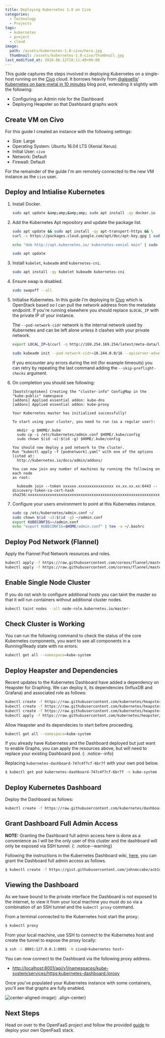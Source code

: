 ```yaml
---
title: Deploying Kubernetes 1.8 on Civo
categories:
  - Technology
  - Projects
tags:
  - kubernetes
  - project
  - cloud
image:
  path: /assets/kubernetes-1.8-civo/hero.jpg
  thumbnail: /assets/kubernetes-1.8-civo/thumbnail.jpg
last_modified_at: 2016-06-12T18:11:40+00:00
---
```


This guide captures the steps involved in deploying Kubernetes on a single-host running on the [Civo](https://www.civo.com/) cloud. It borrows heavily from [@alexellis](https://twitter.com/alexellisuk)' [Kubernetes on bare-metal in 10 minutes](https://blog.alexellis.io/kubernetes-in-10-minutes/) blog post, extending it slightly with the following:

- Configuring an Admin role for the Dashboard
- Deploying Heapster so that Dashboard graphs work

## Create VM on Civo
For this guide I created an instance with the following settings:

- Size: Large
- Operating System: Ubuntu 16.04 LTS (Xenial Xerus)
- Initial User: `civo`
- Network: Default
- Firewall: Default

For the remainder of the guide I'm am remotely connected to the new VM instance as the `civo` user.

## Deploy and Intialise Kubernetes

1. Install Docker.
    ```bash
    sudo apt update &amp;amp;&amp;amp; sudo apt install -qy docker.io
    ```

2. Add the Kubernetes Apt repository and update the package list.
    ```bash
    sudo apt update && sudo apt install -qy apt-transport-https && \
    curl -s https://packages.cloud.google.com/apt/doc/apt-key.gpg | sudo apt-key add -

    echo "deb http://apt.kubernetes.io/ kubernetes-xenial main" | sudo tee /etc/apt/sources.list.d/kubernetes.list

    sudo apt update
    ```

3. Install `kubelet`, `kubeadm` and `kubernetes-cni`.
    ```bash
    sudo apt install -qy kubelet kubeadm kubernetes-cni
    ```

4. Ensure swap is disabled.
    ```bash
    sudo swapoff --all
    ```

5. Initialise Kubernetes. In this guide I'm deploying to [Civo](https://www.civo.com/) which is OpenStack based so I can pull the network address from the metadata endpoint. If you're running elsewhere you should replace `$LOCAL_IP` with the private IP of your instance.

    The `--pod-network-cidr` network is the internal network used by Kubernetes and can be left alone unless it clashes with your private network.

    ```bash
    export LOCAL_IP=$(curl -q http://169.254.169.254/latest/meta-data/local-ipv4)

    sudo kubeadm init --pod-network-cidr=10.244.0.0/16 --apiserver-advertise-address=$LOCAL_IP --kubernetes-version stable-1.8
    ```

    If you encounter any errors during the init (for example timeouts) you can retry by repeating the last command adding the `--skip-preflight-checks` argument.

6. On completion you should see following:

    ```
    [bootstraptoken] Creating the "cluster-info" ConfigMap in the "kube-public" namespace
    [addons] Applied essential addon: kube-dns
    [addons] Applied essential addon: kube-proxy

    Your Kubernetes master has initialized successfully!

    To start using your cluster, you need to run (as a regular user):

      mkdir -p $HOME/.kube
      sudo cp -i /etc/kubernetes/admin.conf $HOME/.kube/config
      sudo chown $(id -u):$(id -g) $HOME/.kube/config

    You should now deploy a pod network to the cluster.
    Run "kubectl apply -f [podnetwork].yaml" with one of the options listed at:
      http://kubernetes.io/docs/admin/addons/

    You can now join any number of machines by running the following on each node
    as root:

      kubeadm join --token xxxxxx.xxxxxxxxxxxxxxxx xx.xx.xx.xx:6443 --discovery-token-ca-cert-hash sha256:xxxxxxxxxxxxxxxxxxxxxxxxxxxxxxxxxxxxxxxxxxxxxxxxxxxxxxxxxxxxxxxxxx
    ```

7. Configure your users environment to point at this Kubernetes instance.

    ```bash
    sudo cp /etc/kubernetes/admin.conf ~/
    sudo chown $(id -u):$(id -g) ~/admin.conf
    export KUBECONFIG=~/admin.conf
    echo "export KUBECONFIG=$HOME/admin.conf" | tee -a ~/.bashrc
    ```

## Deploy Pod Network (Flannel)
Apply the Flannel Pod Network resources and roles.

```bash
kubectl apply -f https://raw.githubusercontent.com/coreos/flannel/master/Documentation/kube-flannel.yml
kubectl apply -f https://raw.githubusercontent.com/coreos/flannel/master/Documentation/k8s-manifests/kube-flannel-rbac.yml
```

## Enable Single Node Cluster
If you do not wish to configure additional hosts you can taint the master so that it will run containers without additional cluster nodes.

```bash
kubectl taint nodes --all node-role.kubernetes.io/master-
```

## Check Cluster is Working
You can run the following command to check the status of the core Kubernetes components, you want to see all components in a Running/Ready state with no errors:

```bash
kubectl get all --namespace=kube-system
```

## Deploy Heapster and Dependencies
Recent updates to the Kubernetes Dashboard have added a dependency on Heapster for Graphing. We can deploy it, its dependencies (InfluxDB and Grafana) and associated role as follows:

```bash
kubectl create -f https://raw.githubusercontent.com/kubernetes/heapster/master/deploy/kube-config/influxdb/influxdb.yaml
kubectl create -f https://raw.githubusercontent.com/kubernetes/heapster/master/deploy/kube-config/influxdb/grafana.yaml
kubectl create -f https://raw.githubusercontent.com/kubernetes/heapster/master/deploy/kube-config/influxdb/heapster.yaml
kubectl apply -f https://raw.githubusercontent.com/kubernetes/heapster/master/deploy/kube-config/rbac/heapster-rbac.yaml
```

Allow Heapster and its dependecies to start before proceeding.

```bash
kubectl get all --namespace=kube-system
```

If you already have Kubernetes and the Dashboard deployed but just want to enable Graphs, you can apply the resources above, but will need to replace your existing Dashboard pod.
{: .notice--info}

Replacing `kubernetes-dashboard-747c4f7cf-6br7f` with your own pod below.

```bash
$ kubectl get pod kubernetes-dashboard-747c4f7cf-6br7f -n kube-system -o yaml | kubectl replace --force -f -
```

## Deploy Kubernetes Dashboard
Deploy the Dashboard as follows:

```bash
kubectl create -f https://raw.githubusercontent.com/kubernetes/dashboard/master/src/deploy/recommended/kubernetes-dashboard.yaml
```

## Grant Dashboard Full Admin Access

**NOTE:** Granting the Dashboard full admin access here is done as a convenience as I will be the only user of this cluster and the dashboard will only be exposed via SSH tunnel.
{: .notice--warning}

Following the instructions in the Kubernetes Dashboard wiki, [here](https://github.com/kubernetes/dashboard/wiki/Access-control#admin-privileges), you can grant the Dashboard full admin access as follows.

```bash
$ kubectl create -f https://gist.githubusercontent.com/johnmccabe/acb1dfafa450080b2c6cfd37496d0135/raw/c0f6419a5e36c07d07845f6d6721e10a6ca2d081/dashboard-admin.yaml
```

## Viewing the Dashboard
As we have bound to the private interface the Dashboard is not exposed to the internet, to view it from your local machine you must do so via a combination of an SSH tunnel and the `kubectl proxy` command.

From a terminal connected to the Kubernetes host start the proxy:

```bash
$ kubectl proxy
```

From your local machine, use SSH to connect to the Kubernetes host and create the tunnel to expose the proxy locally:

```bash
$ ssh -L 8001:127.0.0.1:8001 -N civo@<kubernetes host>
```

You can now connect to the Dashboard via the following proxy address.

- [http://localhost:8001/api/v1/namespaces/kube-system/services/https:kubernetes-dashboard:/proxy](http://localhost:8001/api/v1/namespaces/kube-system/services/https:kubernetes-dashboard:/proxy)

Once you've populated your Kubernetes instance with some containers, you'll see that graphs are fully enabled.

![center-aligned-image](/assets/kubernetes-1.8-civo/dashboard.png){: .align-center}

## Next Steps
Head on over to the OpenFaaS project and follow the provided [guide](https://docs.openfaas.com/deployment/kubernetes/) to deploy your own OpenFaaS stack.